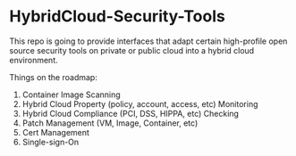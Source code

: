 # HybridCloud-Security-Tools
This repo is going to provide interfaces that adapt certain high-profile open source security tools on private or public cloud into a hybrid cloud environment.   

Things on the roadmap:  
1. Container Image Scanning  
2. Hybrid Cloud Property (policy, account, access, etc) Monitoring  
3. Hybrid Cloud Compliance (PCI, DSS, HIPPA, etc) Checking  
4. Patch Management (VM, Image, Container, etc)
5. Cert Management  
6. Single-sign-On  




